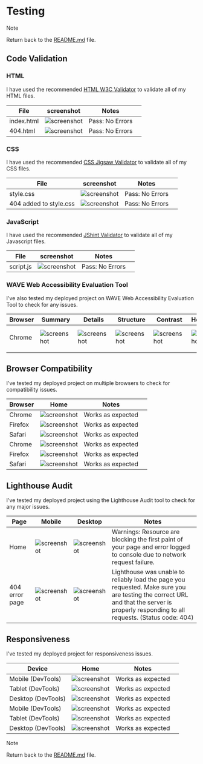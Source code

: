 # Testing

> [!NOTE]  
> Return back to the [README.md](README.md) file.

## Code Validation

### HTML

I have used the recommended [HTML W3C Validator](https://validator.w3.org) to validate all of my HTML files.

| File | screenshot | Notes |                                                                                                 |
| --- | --- | --- | ----------------------------------------------------------------------------------------------------------|
| index.html | ![screenshot](assets/images/html-validation.webp) | Pass: No Errors |
| 404.html | ![screenshot](assets/images/404-html-validation.webp) | Pass: No Errors |


### CSS

I have used the recommended [CSS Jigsaw Validator](https://jigsaw.w3.org/css-validator) to validate all of my CSS files.

| File | screenshot | Notes |                                                                                                 |
| --- | --- | --- | ----------------------------------------------------------------------------------------------------------|
| style.css  | ![screenshot](assets/images/css-validation.webp) |  Pass: No Errors |
| 404 added to style.css  | ![screenshot](assets/images/404-css-validation.webp) |  Pass: No Errors |

### JavaScript

I have used the recommended [JShint Validator](https://jshint.com) to validate all of my Javascript files.

| File | screenshot | Notes |                                                                                                 |
| --- | --- | --- | ----------------------------------------------------------------------------------------------------------|
| script.js  | ![screenshot](assets/images/java-validation.webp) |  Pass: No Errors |

### WAVE Web Accessibility Evaluation Tool

I've also tested my deployed project on WAVE Web Accessibility Evaluation Tool to check for any issues.

| Browser | Summary | Details | Structure | Contrast | Homepage | Notes |
| --- | --- | --- | --- | --- | --- | --- |
| Chrome | ![screenshot](assets/images/webaim-summary.webp) | ![screenshot](assets/images/webaim-details.webp) | ![screenshot](assets/images/webaim-structure.webp) | ![screenshot](assets/images/webaim-contrast.webp) | ![screenshot](assets/images/webaim-page.webp) | Pass: No Errors |
| |


## Browser Compatibility

I've tested my deployed project on multiple browsers to check for compatibility issues.

| Browser | Home | Notes |  |
| --- | --- | --- | --- | 
| Chrome | ![screenshot](assets/images/chrome-home-page.webp) | Works as expected |
| Firefox | ![screenshot](assets/images/firefox-home-page.webp) | Works as expected |
| Safari | ![screenshot](assets/images/safari-home-page.webp) | Works as expected |
| Chrome | ![screenshot](assets/images/chrome-404-home-page.webp) | Works as expected |
| Firefox | ![screenshot](assets/images/firefox-404-home-page.webp) | Works as expected |
| Safari | ![screenshot](assets/images/safari-404-home-page.webp) | Works as expected |

## Lighthouse Audit

I've tested my deployed project using the Lighthouse Audit tool to check for any major issues.

| Page | Mobile | Desktop | Notes |
| --- | --- | --- | --- | 
| Home | ![screenshot](assets/images/lhs-mobile.webp) | ![screenshot](assets/images/lhs-desktop.webp) | Warnings: Resource are blocking the first paint of your page and error logged to console due to network request failure. |
| 404 error page | ![screenshot](assets/images/404-lhs-mobile.webp) | ![screenshot](assets/images/404-lhs-desktop.webp) | Lighthouse was unable to reliably load the page you requested. Make sure you are testing the correct URL and that the server is properly responding to all requests. (Status code: 404) |

## Responsiveness

I've tested my deployed project for responsiveness issues.

| Device | Home | Notes |  |
| --- | --- | --- | --- | 
| Mobile (DevTools) | ![screenshot](assets/images/mobile-responsive.png) | Works as expected | 
| Tablet (DevTools) | ![screenshot](assets/images/tablet-responsive.png) | Works as expected |
| Desktop (DevTools) | ![screenshot](assets/images/desktop-responsive.png) | Works as expected |
| Mobile (DevTools) | ![screenshot](assets/images/404-mobile-responsive.png) | Works as expected | 
| Tablet (DevTools) | ![screenshot](assets/images/404-tablet-responsive.png) | Works as expected |
| Desktop (DevTools) | ![screenshot](assets/images/404-desktop-responsive.png) | Works as expected |


> [!NOTE]  
> Return back to the [README.md](README.md) file.